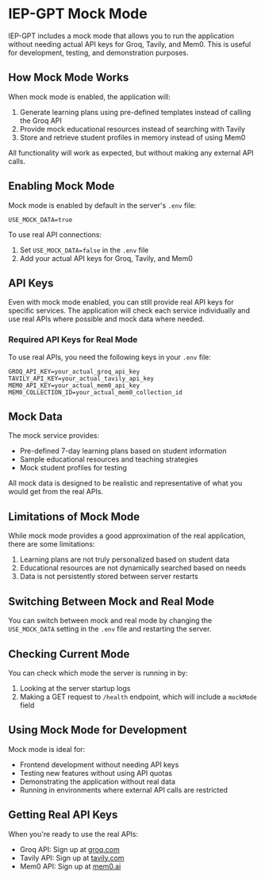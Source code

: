 # IEP-GPT Mock Mode

IEP-GPT includes a mock mode that allows you to run the application without needing actual API keys for Groq, Tavily, and Mem0. This is useful for development, testing, and demonstration purposes.

## How Mock Mode Works

When mock mode is enabled, the application will:

1. Generate learning plans using pre-defined templates instead of calling the Groq API
2. Provide mock educational resources instead of searching with Tavily
3. Store and retrieve student profiles in memory instead of using Mem0

All functionality will work as expected, but without making any external API calls.

## Enabling Mock Mode

Mock mode is enabled by default in the server's `.env` file:

```
USE_MOCK_DATA=true
```

To use real API connections:

1. Set `USE_MOCK_DATA=false` in the `.env` file
2. Add your actual API keys for Groq, Tavily, and Mem0

## API Keys

Even with mock mode enabled, you can still provide real API keys for specific services. The application will check each service individually and use real APIs where possible and mock data where needed.

### Required API Keys for Real Mode

To use real APIs, you need the following keys in your `.env` file:

```
GROQ_API_KEY=your_actual_groq_api_key
TAVILY_API_KEY=your_actual_tavily_api_key
MEM0_API_KEY=your_actual_mem0_api_key
MEM0_COLLECTION_ID=your_actual_mem0_collection_id
```

## Mock Data

The mock service provides:

- Pre-defined 7-day learning plans based on student information
- Sample educational resources and teaching strategies
- Mock student profiles for testing

All mock data is designed to be realistic and representative of what you would get from the real APIs.

## Limitations of Mock Mode

While mock mode provides a good approximation of the real application, there are some limitations:

1. Learning plans are not truly personalized based on student data
2. Educational resources are not dynamically searched based on needs
3. Data is not persistently stored between server restarts

## Switching Between Mock and Real Mode

You can switch between mock and real mode by changing the `USE_MOCK_DATA` setting in the `.env` file and restarting the server.

## Checking Current Mode

You can check which mode the server is running in by:

1. Looking at the server startup logs
2. Making a GET request to `/health` endpoint, which will include a `mockMode` field

## Using Mock Mode for Development

Mock mode is ideal for:

- Frontend development without needing API keys
- Testing new features without using API quotas
- Demonstrating the application without real data
- Running in environments where external API calls are restricted

## Getting Real API Keys

When you're ready to use the real APIs:

- Groq API: Sign up at [groq.com](https://console.groq.com/keys)
- Tavily API: Sign up at [tavily.com](https://tavily.com/#api)
- Mem0 API: Sign up at [mem0.ai](https://mem0.ai)

